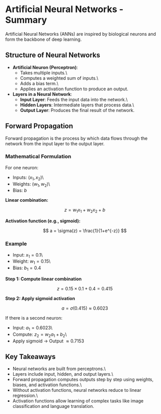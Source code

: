 # Artificial Neural Networks - Summary

Artificial Neural Networks (ANNs) are inspired by biological neurons and
form the backbone of deep learning.

## Structure of Neural Networks

-   **Artificial Neuron (Perceptron)**:
    -   Takes multiple inputs.\
    -   Computes a weighted sum of inputs.\
    -   Adds a bias term.\
    -   Applies an activation function to produce an output.
-   **Layers in a Neural Network**:
    -   **Input Layer**: Feeds the input data into the network.\
    -   **Hidden Layers**: Intermediate layers that process data.\
    -   **Output Layer**: Produces the final result of the network.

## Forward Propagation

Forward propagation is the process by which data flows through the
network from the input layer to the output layer.

### Mathematical Formulation

For one neuron:

-   Inputs: $(x_1, x_2)$\
-   Weights: $(w_1, w_2)$\
-   Bias: $b$

**Linear combination:**

$$ z = w_1x_1 + w_2x_2 + b $$

**Activation function (e.g., sigmoid):**

$$ a = \sigma(z) = \frac{1}{1+e^{-z}} $$

### Example

-   Input: $x_1 = 0.1$\
-   Weight: $w_1 = 0.15$\
-   Bias: $b_1 = 0.4$

**Step 1: Compute linear combination**

$$ z = 0.15 \times 0.1 + 0.4 = 0.415 $$

**Step 2: Apply sigmoid activation**

$$ a = \sigma(0.415) \approx 0.6023 $$

If there is a second neuron:

-   Input: $a_1 = 0.6023$\
-   Compute: $z_2 = w_2a_1 + b_2$\
-   Apply sigmoid → Output $\approx 0.7153$

## Key Takeaways

-   Neural networks are built from perceptrons.\
-   Layers include input, hidden, and output layers.\
-   Forward propagation computes outputs step by step using weights,
    biases, and activation functions.\
-   Without activation functions, neural networks reduce to linear
    regression.\
-   Activation functions allow learning of complex tasks like image
    classification and language translation.
